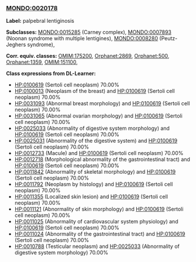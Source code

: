 
### [MONDO:0020178](http://purl.obolibrary.org/obo/MONDO_0020178)
**Label:** palpebral lentiginosis

**Subclasses:** [MONDO:0015285](http://purl.obolibrary.org/obo/MONDO_0015285) (Carney complex), [MONDO:0007893](http://purl.obolibrary.org/obo/MONDO_0007893) (Noonan syndrome with multiple lentigines), [MONDO:0008280](http://purl.obolibrary.org/obo/MONDO_0008280) (Peutz-Jeghers syndrome), 

**Corr. equiv. classes:** [OMIM:175200](http://purl.obolibrary.org/obo/OMIM_175200), [Orphanet:2869](http://www.orpha.net/ORDO/Orphanet_2869), [Orphanet:500](http://www.orpha.net/ORDO/Orphanet_500), [Orphanet:1359](http://www.orpha.net/ORDO/Orphanet_1359), [OMIM:151100](http://purl.obolibrary.org/obo/OMIM_151100), 

**Class expressions from DL-Learner:**

- [HP:0100619](http://purl.obolibrary.org/obo/HP_0100619) (Sertoli cell neoplasm) 70.00%
- [HP:0100013](http://purl.obolibrary.org/obo/HP_0100013) (Neoplasm of the breast) and [HP:0100619](http://purl.obolibrary.org/obo/HP_0100619) (Sertoli cell neoplasm) 70.00%
- [HP:0031093](http://purl.obolibrary.org/obo/HP_0031093) (Abnormal breast morphology) and [HP:0100619](http://purl.obolibrary.org/obo/HP_0100619) (Sertoli cell neoplasm) 70.00%
- [HP:0031065](http://purl.obolibrary.org/obo/HP_0031065) (Abnormal ovarian morphology) and [HP:0100619](http://purl.obolibrary.org/obo/HP_0100619) (Sertoli cell neoplasm) 70.00%
- [HP:0025033](http://purl.obolibrary.org/obo/HP_0025033) (Abnormality of digestive system morphology) and [HP:0100619](http://purl.obolibrary.org/obo/HP_0100619) (Sertoli cell neoplasm) 70.00%
- [HP:0025031](http://purl.obolibrary.org/obo/HP_0025031) (Abnormality of the digestive system) and [HP:0100619](http://purl.obolibrary.org/obo/HP_0100619) (Sertoli cell neoplasm) 70.00%
- [HP:0012733](http://purl.obolibrary.org/obo/HP_0012733) (Macule) and [HP:0100619](http://purl.obolibrary.org/obo/HP_0100619) (Sertoli cell neoplasm) 70.00%
- [HP:0012718](http://purl.obolibrary.org/obo/HP_0012718) (Morphological abnormality of the gastrointestinal tract) and [HP:0100619](http://purl.obolibrary.org/obo/HP_0100619) (Sertoli cell neoplasm) 70.00%
- [HP:0011842](http://purl.obolibrary.org/obo/HP_0011842) (Abnormality of skeletal morphology) and [HP:0100619](http://purl.obolibrary.org/obo/HP_0100619) (Sertoli cell neoplasm) 70.00%
- [HP:0011792](http://purl.obolibrary.org/obo/HP_0011792) (Neoplasm by histology) and [HP:0100619](http://purl.obolibrary.org/obo/HP_0100619) (Sertoli cell neoplasm) 70.00%
- [HP:0011355](http://purl.obolibrary.org/obo/HP_0011355) (Localized skin lesion) and [HP:0100619](http://purl.obolibrary.org/obo/HP_0100619) (Sertoli cell neoplasm) 70.00%
- [HP:0011121](http://purl.obolibrary.org/obo/HP_0011121) (Abnormality of skin morphology) and [HP:0100619](http://purl.obolibrary.org/obo/HP_0100619) (Sertoli cell neoplasm) 70.00%
- [HP:0011025](http://purl.obolibrary.org/obo/HP_0011025) (Abnormality of cardiovascular system physiology) and [HP:0100619](http://purl.obolibrary.org/obo/HP_0100619) (Sertoli cell neoplasm) 70.00%
- [HP:0011024](http://purl.obolibrary.org/obo/HP_0011024) (Abnormality of the gastrointestinal tract) and [HP:0100619](http://purl.obolibrary.org/obo/HP_0100619) (Sertoli cell neoplasm) 70.00%
- [HP:0010788](http://purl.obolibrary.org/obo/HP_0010788) (Testicular neoplasm) and [HP:0025033](http://purl.obolibrary.org/obo/HP_0025033) (Abnormality of digestive system morphology) 70.00%


